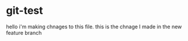 # git-test
hello i'm making chnages to this file.
this is the chnage I made in the new feature branch
